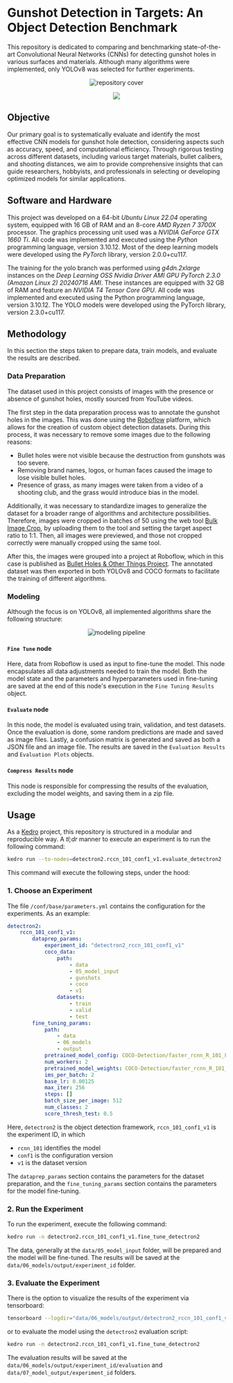 # Gunshot Detection in Targets: An Object Detection Benchmark

This repository is dedicated to comparing and benchmarking state-of-the-art Convolutional Neural Networks (CNNs) for detecting gunshot holes in various surfaces and materials. Although many algorithms were implemented, only YOLOv8 was selected for further experiments.

<div align="center">

![repository cover](./docs/repository-cover-2.png)

<a href="https://app.roboflow.com/bulletfromagun/bullet-holes-other-things/overview">
    <img src="https://app.roboflow.com/images/download-dataset-badge.svg"></img>
</a>

</div>


## Objective
Our primary goal is to systematically evaluate and identify the most effective CNN models for gunshot hole detection, considering aspects such as accuracy, speed, and computational efficiency. Through rigorous testing across different datasets, including various target materials, bullet calibers, and shooting distances, we aim to provide comprehensive insights that can guide researchers, hobbyists, and professionals in selecting or developing optimized models for similar applications.

## Software and Hardware
This project was developed on a 64-bit *Ubuntu Linux 22.04* operating system, equipped with 16 GB of RAM and an 8-core *AMD Ryzen 7 3700X* processor. The graphics processing unit used was a *NVIDIA GeForce GTX 1660 Ti*. All code was implemented and executed using the *Python* programming language, version 3.10.12. Most of the deep learning models were developed using the *PyTorch* library, version 2.0.0+cu117.

The training for the yolo branch was performed using *g4dn.2xlarge* instances on the *Deep Learning OSS Nvidia Driver AMI GPU PyTorch 2.3.0 (Amazon Linux 2) 20240716 AMI*. These instances are equipped with 32 GB of RAM and feature an *NVIDIA T4 Tensor Core GPU*. All code was implemented and executed using the Python programming language, version 3.10.12. The YOLO models were developed using the PyTorch library, version 2.3.0+cu117.

## Methodology
In this section the steps taken to prepare data, train models, and evaluate the results are described.

### Data Preparation
The dataset used in this project consists of images with the presence or absence of gunshot holes, mostly sourced from YouTube videos.

The first step in the data preparation process was to annotate the gunshot holes in the images. This was done using the [Roboflow](https://roboflow.com/) platform, which allows for the creation of custom object detection datasets. During this process, it was necessary to remove some images due to the following reasons:

* Bullet holes were not visible because the destruction from gunshots was too severe.
* Removing brand names, logos, or human faces caused the image to lose visible bullet holes.
* Presence of grass, as many images were taken from a video of a shooting club, and the grass would introduce bias in the model.

Additionally, it was necessary to standardize images to generalize the dataset for a broader range of algorithms and architecture possibilities. Therefore, images were cropped in batches of 50 using the web tool [Bulk Image Crop](https://bulkimagecrop.com/), by uploading them to the tool and setting the target aspect ratio to 1:1. Then, all images were previewed, and those not cropped correctly were manually cropped using the same tool.

After this, the images were grouped into a project at Roboflow, which in this case is published as [Bullet Holes & Other Things Project](https://app.roboflow.com/bulletfromagun/bullet-holes-other-things/overview). The annotated dataset was then exported in both YOLOv8 and COCO formats to facilitate the training of different algorithms.

### Modeling
Although the focus is on YOLOv8, all implemented algorithms share the following structure:

<div align="center">

![modeling pipeline](./docs/kedro-pipeline-2.png)

</div>

#### `Fine Tune` node
Here, data from Roboflow is used as input to fine-tune the model. This node encapsulates all data adjustments needed to train the model. Both the model state and the parameters and hyperparameters used in fine-tuning are saved at the end of this node's execution in the `Fine Tuning Results` object.

#### `Evaluate` node
In this node, the model is evaluated using train, validation, and test datasets. Once the evaluation is done, some random predictions are made and saved as image files. Lastly, a confusion matrix is generated and saved as both a JSON file and an image file. The results are saved in the `Evaluation Results` and `Evaluation Plots` objects.

#### `Compress Results` node
This node is responsible for compressing the results of the evaluation, excluding the model weights, and saving them in a zip file.


## Usage

As a [Kedro](https://kedro.org/) project, this repository is structured in a modular and reproducible way. A _tl;dr_ manner to execute an experiment is to run the following command:

```sh
kedro run --to-nodes=detectron2.rccn_101_conf1_v1.evaluate_detectron2
```

This command will execute the following steps, under the hood:

### 1. Choose an Experiment
The file `/conf/base/parameters.yml` contains the configuration for the experiments. As an example:

```yaml
detectron2:
    rccn_101_conf1_v1:
        dataprep_params:
            experiment_id: "detectron2_rccn_101_conf1_v1"
            coco_data:
                path:
                    - data
                    - 05_model_input
                    - gunshots
                    - coco
                    - v1
                datasets:
                    - train
                    - valid
                    - test
        fine_tuning_params:
            path:
                - data
                - 06_models
                - output
            pretrained_model_config: COCO-Detection/faster_rcnn_R_101_FPN_3x.yaml
            num_workers: 2
            pretrained_model_weights: COCO-Detection/faster_rcnn_R_101_FPN_3x.yaml
            ims_per_batch: 2
            base_lr: 0.00125
            max_iter: 256
            steps: []
            batch_size_per_image: 512
            num_classes: 2
            score_thresh_test: 0.5
```

Here, `detectron2` is the object detection framework, `rccn_101_conf1_v1` is the experiment ID, in which
* `rcnn_101` identifies the model
* `conf1` is the configuration version
* `v1` is the dataset version

The `dataprep_params` section contains the parameters for the dataset preparation, and the `fine_tuning_params` section contains the parameters for the model fine-tuning.

### 2. Run the Experiment
To run the experiment, execute the following command:

```sh
kedro run -n detectron2.rccn_101_conf1_v1.fine_tune_detectron2
```

The data, generally at the `data/05_model_input` folder, will be prepared and the model will be fine-tuned. The results will be saved at the `data/06_models/output/experiment_id` folder.

### 3. Evaluate the Experiment

There is the option to visualize the results of the experiment via tensorboard:

```sh
tensorboard --logdir="data/06_models/output/detectron2_rccn_101_conf1_v1"
```

or to evaluate the model using the `detectron2` evaluation script:

```sh
kedro run -n detectron2.rccn_101_conf1_v1.fine_tune_detectron2
```

The evaluation results will be saved at the `data/06_models/output/experiment_id/evaluation` and `data/07_model_output/experiment_id` folders.
